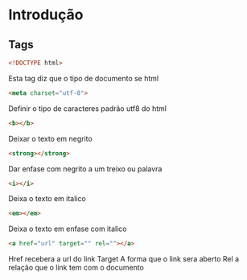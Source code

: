 # Introdução
## Tags
~~~html
<!DOCTYPE html>
~~~
Esta tag diz que o tipo de documento se html

~~~html
<meta charset="utf-8">
~~~
Definir o tipo de caracteres padrão utf8 do html 

~~~html
<b></b>
~~~
Deixar o texto em negrito

~~~html
<strong></strong>
~~~
Dar enfase com negrito a um treixo ou palavra

~~~html
<i></i>
~~~
Deixa o texto em italico

~~~html
<em></em>
~~~
Deixa o texto em enfase com italico

~~~html
<a href="url" target="" rel=""></a>
~~~
Href recebera a url do link
Target A forma que o link sera aberto
Rel a relação que o link tem com o documento 
